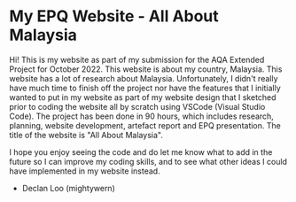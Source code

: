 # My EPQ Website - All About Malaysia

Hi! This is my website as part of my submission for the AQA Extended Project for October 2022. This website is about my country, Malaysia. This website has a lot of research about Malaysia. Unfortunately, I didn't really have much time to finish off the project nor have the features that I initially wanted to put in my website as part of my website design that I sketched prior to coding the website all by scratch using VSCode (Visual Studio Code). The project has been done in 90 hours, which includes research, planning, website development, artefact report and EPQ presentation. The title of the website is "All About Malaysia".

I hope you enjoy seeing the code and do let me know what to add in the future so I can improve my coding skills, and to see what other ideas I could have implemented in my website instead.

- Declan Loo (mightywern)
